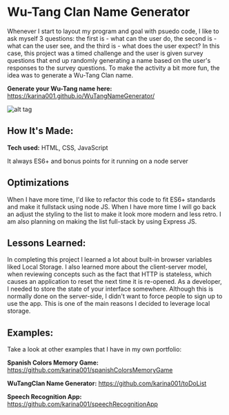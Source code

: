 # Wu-Tang Clan Name Generator
Whenever I start to layout my program and goal with psuedo code, I like to ask myself 3 questions: the first is - what can the user do, the second is - what can the user see, and the third is - what does the user expect? In this case, this project was a timed challenge and the user is given survey questions that end up randomly generating a name based on the user's responses to the survey questions. To make the activity a bit more fun, the idea was to generate a Wu-Tang Clan name. 

**Generate your Wu-Tang name here:** https://karina001.github.io/WuTangNameGenerator/

![alt tag](https://github.com/karina001/WuTangNameGenerator/blob/master/Screen%20Shot%202018-03-12%20at%206.12.48%20AM.png)

## How It's Made:

**Tech used:** HTML, CSS, JavaScript

It always 
 ES6+ and bonus points for it running on a node server

## Optimizations
When I have more time, I'd like to refactor this code to fit ES6+ standards and make it fullstack using node JS. When I have more time I will go back an adjust the styling to the list to make it look more modern and less retro. I am also planning on making the list full-stack by using Express JS. 

## Lessons Learned:
In completing this project I learned a lot about built-in browser variables liked Local Storage. I also learned more about the client-server model, when reviewing concepts such as the fact that HTTP is stateless, which causes an application to reset the next time it is re-opened. As a developer, I needed to store the state of your interface somewhere. Although this is normally done on the server-side, I didn't want to force people to sign up to use the app. This is one of the main reasons I decided to leverage local storage.


## Examples:
Take a look at other examples that I have in my own portfolio:

**Spanish Colors Memory Game:** https://github.com/karina001/spanishColorsMemoryGame

**WuTangClan Name Generator:** https://github.com/karina001/toDoList

**Speech Recognition App:** https://github.com/karina001/speechRecognitionApp
